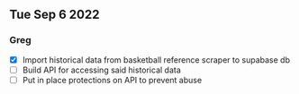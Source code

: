 ## Tue Sep 6 2022

### Greg

- [x] Import historical data from basketball reference scraper to supabase db
- [ ] Build API for accessing said historical data
- [ ] Put in place protections on API to prevent abuse
